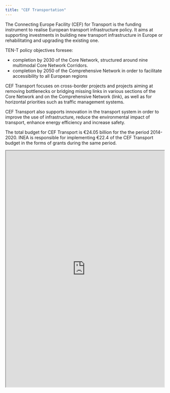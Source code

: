 ```yaml
---
title: "CEF Transportation"
---
```


The Connecting Europe Facility (CEF) for Transport is the funding instrument to realise European transport infrastructure policy. It aims at supporting investments in building new transport infrastructure in Europe or rehabilitating and upgrading the existing one.

TEN-T policy objectives foresee:
* completion by 2030 of the Core Network, structured around nine multimodal Core Network Corridors.
* completion by 2050 of the Comprehensive Network in order to facilitate accessibility to all European regions

CEF Transport focuses on cross-border projects and projects aiming at removing bottlenecks or bridging missing links in various sections of the Core Network and on the Comprehensive Network (link), as well as for horizontal priorities such as traffic management systems.  

CEF Transport also supports innovation in the transport system in order to improve the use of infrastructure, reduce the environmental impact of transport, enhance energy efficiency and increase safety.

The total budget for CEF Transport is €24.05 billion for the the period 2014-2020. INEA is responsible for implementing €22.4 of the CEF Transport budget in the forms of grants during the same period.

<iframe height="750" width="100%" src="https://ewelton.github.io/ktest/wiki.html#CEF%20Transportation"></iframe>
